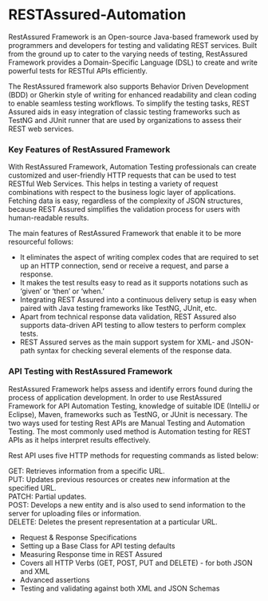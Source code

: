 # RESTAssured-Automation

RestAssured Framework is an Open-source Java-based framework used by programmers and developers for testing and validating REST services. Built from the ground up to cater to the varying needs of testing, RestAssured Framework provides a Domain-Specific Language (DSL) to create and write powerful tests for RESTful APIs efficiently.

The RestAssured framework also supports Behavior Driven Development (BDD) or Gherkin style of writing for enhanced readability and clean coding to enable seamless testing workflows. To simplify the testing tasks, REST Assured aids in easy integration of classic testing frameworks such as TestNG and JUnit runner that are used by organizations to assess their REST web services. 

### Key Features of RestAssured Framework

With RestAssured Framework, Automation Testing professionals can create customized and user-friendly HTTP requests that can be used to test RESTful Web Services. This helps in testing a variety of request combinations with respect to the business logic layer of applications. Fetching data is easy, regardless of the complexity of JSON structures, because REST Assured simplifies the validation process for users with human-readable results.

The main features of RestAssured Framework that enable it to be more resourceful follows:

* It eliminates the aspect of writing complex codes that are required to set up an HTTP connection, send or receive a request, and parse a response. 
* It makes the test results easy to read as it supports notations such as ‘given’ or ‘then’ or ‘when.’
* Integrating REST Assured into a continuous delivery setup is easy when paired with Java testing frameworks like TestNG, JUnit, etc.
* Apart from technical response data validation, REST Assured also supports data-driven API testing to allow testers to perform complex tests.  
* REST Assured serves as the main support system for XML- and JSON-path syntax for checking several elements of the response data.


### API Testing with RestAssured Framework

RestAssured Framework helps assess and identify errors found during the process of application development. In order to use RestAssured Framework for API Automation Testing, knowledge of suitable IDE (IntelliJ or Eclipse), Maven, frameworks such as TestNG, or JUnit is necessary. The two ways used for testing Rest APIs are Manual Testing and Automation Testing. The most commonly used method is Automation testing for REST APIs as it helps interpret results effectively.

Rest API uses five HTTP methods for requesting commands as listed below:

GET: Retrieves information from a specific URL. <br>
PUT: Updates previous resources or creates new information at the specified URL. <br>
PATCH: Partial updates. <br>
POST: Develops a new entity and is also used to send information to the server for uploading files or information. <br>
DELETE: Deletes the present representation at a particular URL. <br>


* Request & Response Specifications
* Setting up a Base Class for API testing defaults
* Measuring Response time in REST Assured
* Covers all HTTP Verbs (GET, POST, PUT and DELETE) - for both JSON and XML
* Advanced assertions
* Testing and validating against both XML and JSON Schemas
